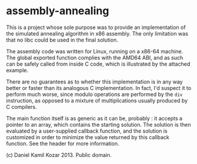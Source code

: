 assembly-annealing
==================

This is a project whose sole purpose was to provide an implementation of
the simulated annealing algorithm in x86 assembly. The only limitation was that
no libc could be used in the final solution.

The assembly code was written for Linux, running on a x86-64 machine. The global
exported function complies with the AMD64 ABI, and as such can be safely called
from inside C code, which is illustrated by the attached example.

There are no guarantees as to whether this implementation is in any way better
or faster than its analogous C implementation. In fact, I'd suspect it to
perform much worse, since modulo operations are performed by the `div`
instruction, as opposed to a mixture of multiplications usually produced by C
compilers.

The main function itself is as generic as it can be, probably : it accepts a
pointer to an array, which contains the starting solution. The solution is then
evaluated by a user-supplied callback function, and the solution is customized
in order to minimize the value returned by this callback function. See the
header for more information.

(c) Daniel Kamil Kozar 2013. Public domain.
